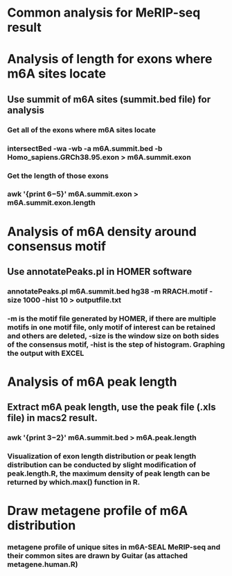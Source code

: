 # Common analysis for MeRIP-seq result

# Analysis of length for exons where m6A sites locate

## Use summit of m6A sites (summit.bed file) for analysis

### Get all of the exons where m6A sites locate
### intersectBed -wa -wb -a m6A.summit.bed -b Homo_sapiens.GRCh38.95.exon > m6A.summit.exon

### Get the length of those exons
### awk '{print $6-$5}' m6A.summit.exon > m6A.summit.exon.length



# Analysis of m6A density around consensus motif

## Use annotatePeaks.pl in HOMER software
### annotatePeaks.pl m6A.summit.bed hg38 -m RRACH.motif -size 1000 -hist 10 > outputfile.txt

### -m is the motif file generated by HOMER, if there are multiple motifs in one motif file, only motif of interest can be retained and others are deleted, -size is the window size on both sides of the consensus motif, -hist is the step of histogram. Graphing the output with EXCEL


# Analysis of m6A peak length 
## Extract m6A peak length, use the peak file (.xls file) in macs2 result.
### awk '{print $3-$2}' m6A.summit.bed > m6A.peak.length

### Visualization of exon length distribution or peak length distribution can be conducted by slight modification of peak.length.R, the maximum density of peak length can be returned by which.max() function in R.

# Draw metagene profile of m6A distribution
### metagene profile of unique sites in m6A-SEAL MeRIP-seq and their common sites are drawn by Guitar (as attached metagene.human.R)








